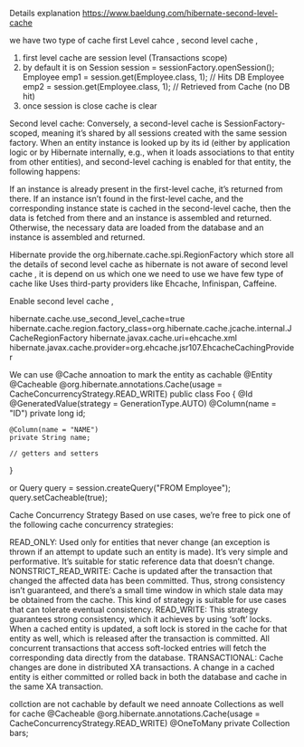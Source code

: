 Details explanation https://www.baeldung.com/hibernate-second-level-cache

we have two type of cache first Level cahce , second level cache ,

1. first level cache are session level (Transactions scope)
2. by default it is on
   Session session = sessionFactory.openSession();
   Employee emp1 = session.get(Employee.class, 1); // Hits DB
   Employee emp2 = session.get(Employee.class, 1); // Retrieved from Cache (no DB hit)
3. once session is close cache is clear

Second level cache:
Conversely, a second-level cache is SessionFactory-scoped, meaning it’s shared by all sessions created with the same
session factory. When an entity instance is looked up by its id (either by application logic or by Hibernate internally,
e.g., when it loads associations to that entity from other entities), and second-level caching is enabled for that
entity, the following happens:

If an instance is already present in the first-level cache, it’s returned from there.
If an instance isn’t found in the first-level cache, and the corresponding instance state is cached in the second-level
cache, then the data is fetched from there and an instance is assembled and returned.
Otherwise, the necessary data are loaded from the database and an instance is assembled and returned.

Hibernate provide the org.hibernate.cache.spi.RegionFactory which store all the details of second level cache
as hibernate is not aware of second level cache , it is depend on us which one we need to use
we have few type of cache like
Uses third-party providers like Ehcache, Infinispan, Caffeine.

Enable second level cache ,

hibernate.cache.use_second_level_cache=true
hibernate.cache.region.factory_class=org.hibernate.cache.jcache.internal.JCacheRegionFactory
hibernate.javax.cache.uri=ehcache.xml
hibernate.javax.cache.provider=org.ehcache.jsr107.EhcacheCachingProvider

We can use @Cache annoation to mark the entity as cachable
@Entity
@Cacheable
@org.hibernate.annotations.Cache(usage = CacheConcurrencyStrategy.READ_WRITE)
public class Foo {
@Id
@GeneratedValue(strategy = GenerationType.AUTO)
@Column(name = "ID")
private long id;

    @Column(name = "NAME")
    private String name;
    
    // getters and setters

}

or
Query query = session.createQuery("FROM Employee");
query.setCacheable(true);

Cache Concurrency Strategy
Based on use cases, we’re free to pick one of the following cache concurrency strategies:

READ_ONLY: Used only for entities that never change (an exception is thrown if an attempt to update such an entity is
made). It’s very simple and performative. It’s suitable for static reference data that doesn’t change.
NONSTRICT_READ_WRITE: Cache is updated after the transaction that changed the affected data has been committed. Thus,
strong consistency isn’t guaranteed, and there’s a small time window in which stale data may be obtained from the cache.
This kind of strategy is suitable for use cases that can tolerate eventual consistency.
READ_WRITE: This strategy guarantees strong consistency, which it achieves by using ‘soft’ locks. When a cached entity
is updated, a soft lock is stored in the cache for that entity as well, which is released after the transaction is
committed. All concurrent transactions that access soft-locked entries will fetch the corresponding data directly from
the database.
TRANSACTIONAL: Cache changes are done in distributed XA transactions. A change in a cached entity is either committed or
rolled back in both the database and cache in the same XA transaction.

collction are not cachable by default we need annoate Collections as well for cache
@Cacheable
@org.hibernate.annotations.Cache(usage = CacheConcurrencyStrategy.READ_WRITE)
@OneToMany
private Collection<Bar> bars;
